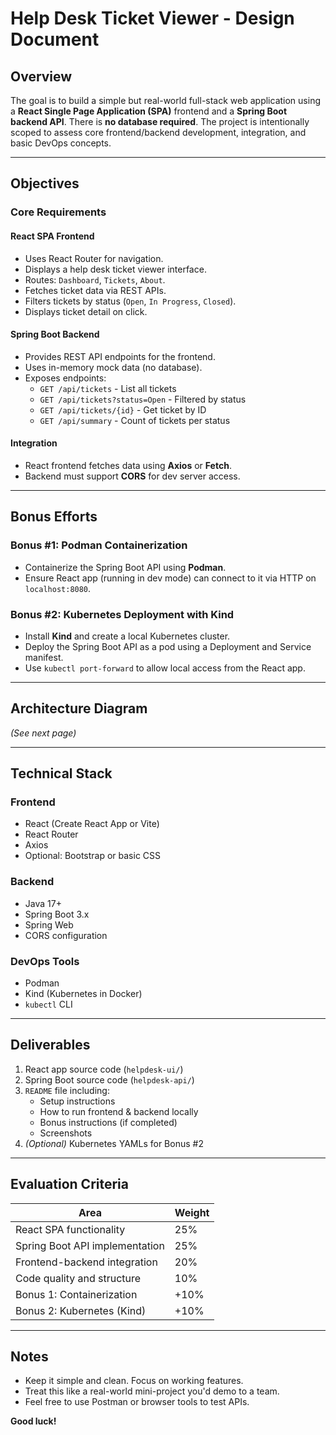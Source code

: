 # Help Desk Ticket Viewer - Design Document

## Overview
The goal is to build a simple but real-world full-stack web application using a **React Single Page Application (SPA)** frontend and a **Spring Boot backend API**. There is **no database required**. The project is intentionally scoped to assess core frontend/backend development, integration, and basic DevOps concepts.

---

## Objectives

### Core Requirements

#### React SPA Frontend
- Uses React Router for navigation.
- Displays a help desk ticket viewer interface.
- Routes: `Dashboard`, `Tickets`, `About`.
- Fetches ticket data via REST APIs.
- Filters tickets by status (`Open`, `In Progress`, `Closed`).
- Displays ticket detail on click.

#### Spring Boot Backend
- Provides REST API endpoints for the frontend.
- Uses in-memory mock data (no database).
- Exposes endpoints:
    - `GET /api/tickets` - List all tickets
    - `GET /api/tickets?status=Open` - Filtered by status
    - `GET /api/tickets/{id}` - Get ticket by ID
    - `GET /api/summary` - Count of tickets per status

#### Integration
- React frontend fetches data using **Axios** or **Fetch**.
- Backend must support **CORS** for dev server access.

---

## Bonus Efforts

### Bonus #1: Podman Containerization
- Containerize the Spring Boot API using **Podman**.
- Ensure React app (running in dev mode) can connect to it via HTTP on `localhost:8080`.

### Bonus #2: Kubernetes Deployment with Kind
- Install **Kind** and create a local Kubernetes cluster.
- Deploy the Spring Boot API as a pod using a Deployment and Service manifest.
- Use `kubectl port-forward` to allow local access from the React app.

---

## Architecture Diagram
*(See next page)*

---

## Technical Stack

### Frontend
- React (Create React App or Vite)
- React Router
- Axios
- Optional: Bootstrap or basic CSS

### Backend
- Java 17+
- Spring Boot 3.x
- Spring Web
- CORS configuration

### DevOps Tools
- Podman
- Kind (Kubernetes in Docker)
- `kubectl` CLI

---

## Deliverables

1. React app source code (`helpdesk-ui/`)
2. Spring Boot source code (`helpdesk-api/`)
3. `README` file including:
    - Setup instructions
    - How to run frontend & backend locally
    - Bonus instructions (if completed)
    - Screenshots
4. *(Optional)* Kubernetes YAMLs for Bonus #2

---

## Evaluation Criteria

| Area                           | Weight |
|--------------------------------|--------|
| React SPA functionality        | 25%    |
| Spring Boot API implementation | 25%    |
| Frontend-backend integration   | 20%    |
| Code quality and structure     | 10%    |
| Bonus 1: Containerization      | +10%   |
| Bonus 2: Kubernetes (Kind)     | +10%   |

---

## Notes
- Keep it simple and clean. Focus on working features.
- Treat this like a real-world mini-project you'd demo to a team.
- Feel free to use Postman or browser tools to test APIs.

**Good luck!**
